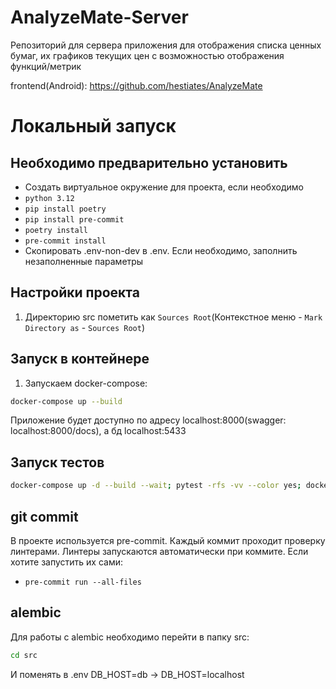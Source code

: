 # AnalyzeMate-Server

Репозиторий для сервера приложения для отображения списка ценных бумаг, 
их графиков текущих цен с возможностью отображения функций/метрик

frontend(Android): https://github.com/hestiates/AnalyzeMate

# Локальный запуск

## Необходимо предварительно установить

- Создать виртуальное окружение для проекта, если необходимо
- `python 3.12`
- `pip install poetry`
- `pip install pre-commit`
- `poetry install`
- `pre-commit install`
- Скопировать .env-non-dev в .env. Если необходимо, заполнить незаполненные параметры

## Настройки проекта
1. Директорию src пометить как `Sources Root`(Контекстное меню - `Mark Directory as` - `Sources Root`)


## Запуск в контейнере
1. Запускаем docker-compose:
```bash
docker-compose up --build
```

Приложение будет доступно по адресу localhost:8000(swagger: localhost:8000/docs), а бд localhost:5433

## Запуск тестов

```bash
docker-compose up -d --build --wait; pytest -rfs -vv --color yes; docker-compose down
```

## git commit
В проекте используется pre-commit. Каждый коммит проходит проверку линтерами.
Линтеры запускаются автоматически при коммите. Если хотите запустить их сами:
- `pre-commit run --all-files`

## alembic
Для работы с alembic необходимо перейти в папку src:

```bash
cd src
```

И поменять в .env DB_HOST=db -> DB_HOST=localhost
